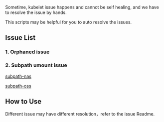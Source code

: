 
Sometime, kubelet issue happens and cannot be self healing, and we have to resolve the issue by hands.

This scripts may be helpful for you to auto resolve the issues.


## Issue List
### 1. Orphaned issue

### 2. Subpath umount issue

[subpath-nas](kubelet/subpath-nas.md)

[subpath-oss](kubelet/subpath-oss.md)


## How to Use

Different issue may have different resolution，refer to the issue Readme.

